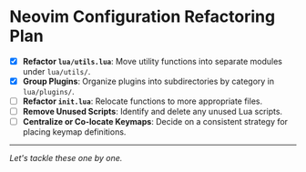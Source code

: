 # Neovim Configuration Refactoring Plan

- [x] **Refactor `lua/utils.lua`**: Move utility functions into separate modules under `lua/utils/`.
- [x] **Group Plugins**: Organize plugins into subdirectories by category in `lua/plugins/`.
- [ ] **Refactor `init.lua`**: Relocate functions to more appropriate files.
- [ ] **Remove Unused Scripts**: Identify and delete any unused Lua scripts.
- [ ] **Centralize or Co-locate Keymaps**: Decide on a consistent strategy for placing keymap definitions.

---
*Let's tackle these one by one.*
